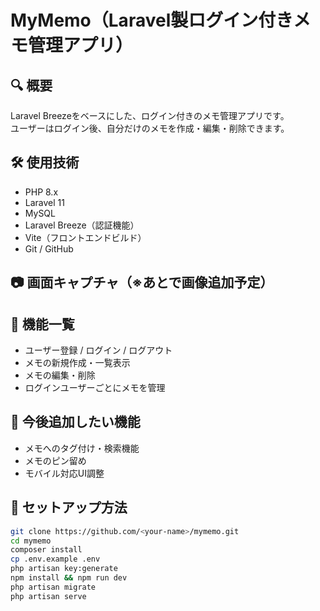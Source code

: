 # MyMemo（Laravel製ログイン付きメモ管理アプリ）

## 🔍 概要

Laravel Breezeをベースにした、ログイン付きのメモ管理アプリです。  
ユーザーはログイン後、自分だけのメモを作成・編集・削除できます。

## 🛠 使用技術

- PHP 8.x
- Laravel 11
- MySQL
- Laravel Breeze（認証機能）
- Vite（フロントエンドビルド）
- Git / GitHub

## 📷 画面キャプチャ（※あとで画像追加予定）



## 📌 機能一覧

- ユーザー登録 / ログイン / ログアウト
- メモの新規作成・一覧表示
- メモの編集・削除
- ログインユーザーごとにメモを管理

## 💬 今後追加したい機能

- メモへのタグ付け・検索機能
- メモのピン留め
- モバイル対応UI調整

## 🚀 セットアップ方法

```bash
git clone https://github.com/<your-name>/mymemo.git
cd mymemo
composer install
cp .env.example .env
php artisan key:generate
npm install && npm run dev
php artisan migrate
php artisan serve
